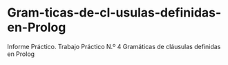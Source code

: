 # Gram-ticas-de-cl-usulas-definidas-en-Prolog
Informe Práctico. Trabajo Práctico N.º 4 Gramáticas de cláusulas definidas en Prolog
